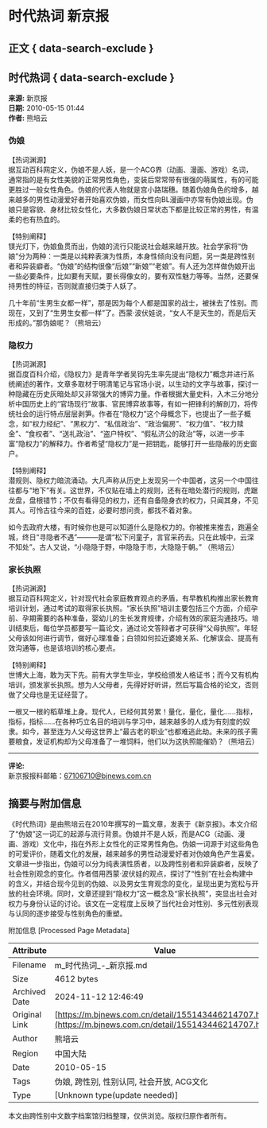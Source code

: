 # 时代热词 新京报

## 正文 { data-search-exclude }


## 时代热词 { data-search-exclude }

**来源:** 新京报  
**日期:** 2010-05-15 01:44  
**作者:** 熊培云  

### 伪娘

【热词渊源】  
据互动百科网定义，伪娘不是人妖，是一个ACG界（动画、漫画、游戏）名词，通常指的是有女性美貌的正常男性角色，变装后常常带有很强的萌属性，有的可能更胜过一般女性角色。伪娘的代表人物就是宫小路瑞穗。随着伪娘角色的增多，越来越多的男性动漫爱好者开始喜欢伪娘，而女性向BL漫画中亦常有伪娘出现。伪娘只是容貌、身材比较女性化，大多数伪娘日常状态下都是比较正常的男性，有温柔的也有热血的。

【特别阐释】  
镁光灯下，伪娘鱼贯而出，伪娘的流行只能说社会越来越开放。社会学家将“伪娘”分为两种：一类是以纯粹表演为性质，本身性倾向没有问题，另一类是跨性别者和异装癖者。“伪娘”的结构很像“后娘”“新娘”“老娘”。有人还为怎样做伪娘开出一些必要条件，比如要有天赋，要长得像女的，要有双性魅力等等。当然，还要保持男性的特征，否则就直接归类于人妖了。

几十年前“生男生女都一样”，那是因为每个人都是国家的战士，被抹去了性别。而现在，又到了“生男生女都一样”了。西蒙·波伏娃说，“女人不是天生的，而是后天形成的。”那伪娘呢？（熊培云）

### 隐权力

【热词渊源】  
据百度百科介绍，《隐权力》是青年学者吴钩先生率先提出“隐权力”概念并进行系统阐述的著作，文章多取材于明清笔记与官场小说，以生动的文字与故事，探讨一种隐藏在历史灰暗处却又非常强大的博弈力量。作者根据大量史料，入木三分地分析中国历史上的“官场现行”故事、官民博弈故事等，有如一把锋利的解剖刀，将传统社会的运行特点层层剥笋。作者在“隐权力”这个母概念下，也提出了一些子概念，如“权力经纪”、“黑权力”、“私信政治”、“政治偏房”、“权力值”、“权力赎金”、“食权者”、“送礼政治”、“盗户特权”、“假私济公的政治”等，以进一步丰富“隐权力”的解释力。作者希望“隐权力”是一把钥匙，能够打开一些隐蔽的历史窗户。

【特别阐释】  
潜规则、隐权力暗流涌动。大凡声称从历史上发现另一个中国者，这另一个中国往往都与“地下”有关。这世界，不仅贴在墙上的规则，还有在暗处潜行的规则，虎踞龙盘，盘根错节；不仅有看得见的权力，还有自备隐身衣的权力，只闻其身，不见其人。可怜古往今来的百姓，必要时想问责，都找不着对象。

如今去政府大楼，有时候你也是可以知道什么是隐权力的。你被推来推去，跑遍全城，终日“寻隐者不遇”———是谓“松下问童子，言官采药去。只在此城中，云深不知处”。古人又说，“小隐隐于野，中隐隐于市，大隐隐于朝。” （熊培云）

### 家长执照

【热词渊源】  
据互动百科网定义，针对现代社会家庭教育观点的矛盾，有早教机构推出家长教育培训计划，通过考试的取得家长执照。“家长执照”培训主要包括三个方面，介绍孕前、孕期需要的各种准备，婴幼儿的生长发育规律，介绍有效的家庭沟通技巧。培训结束后，每位学员都要写一篇论文，通过论文答辩者才可获得“父母执照”。年轻父母该如何进行调节，做好心理准备；白领如何拉近婆媳关系、化解误会、提高有效沟通等，也是该培训的核心要点。

【特别阐释】  
世博大上海，敢为天下先。前有大学生毕业，学校给颁发人格证书；而今又有机构培训，颁发家长执照。想为人父母者，先得好好听讲，然后写篇合格的论文，否则做了父母也是无证经营了。

一根又一根的稻草堆上身。现代人，已经何其劳累！量化，量化，量化……指标，指标，指标……在各种巧立名目的培训与学习中，越来越多的人成为有刻度的奴隶。如今，甚至连为人父母这世界上“最古老的职业”也都难逃此劫。未来的孩子需要粮食，发证机构却为父母准备了一堆饲料，他们以为这执照能催奶？（熊培云）

---

**评论:**  
新京报报料邮箱：67106710@bjnews.com.cn

## 摘要与附加信息

<!-- tcd_abstract -->
《时代热词》是由熊培云在2010年撰写的一篇文章，发表于《新京报》。本文介绍了“伪娘”这一词汇的起源与流行背景。伪娘并不是人妖，而是ACG（动画、漫画、游戏）文化中，指在外形上女性化的正常男性角色。伪娘一词源于对这些角色的可爱评价，随着文化的发展，越来越多的男性动漫爱好者对伪娘角色产生喜爱。文章进一步指出，伪娘可以分为纯表演性质者，以及跨性别者和异装癖者，反映了社会性别观念的变化。作者借用西蒙·波伏娃的观点，探讨了“性别”在社会构建中的含义，并结合现今见到的伪娘、以及男女生育观念的变化，呈现出更为宽松与开放的社会环境。同时，文章还提到“隐权力”这一概念及“家长执照”，突显出社会对权力与身份认证的讨论。该文在一定程度上反映了当代社会对性别、多元性别表现与认同的逐步接受与性别角色的重塑。
<!-- tcd_abstract_end -->

附加信息 [Processed Page Metadata]

| Attribute       | Value                                  |
|-----------------|----------------------------------------|
| Filename        | m_时代热词_-_新京报.md                             |
| Size            | 4612 bytes                           |
| Archived Date   | 2024-11-12 12:46:49                             |
| Original Link   | [https://m.bjnews.com.cn/detail/155143446214707.html](https://m.bjnews.com.cn/detail/155143446214707.html)                       |
| Author          | 熊培云                               |
| Region          | 中国大陆                               |
| Date            | 2010-05-15                                 |
| Tags            | 伪娘, 跨性别, 性别认同, 社会开放, ACG文化                                 |
| Type            | [Unknown type(update needed)]                                 |
<!-- tcd_table_end -->

本文由跨性别中文数字档案馆归档整理，仅供浏览。版权归原作者所有。
